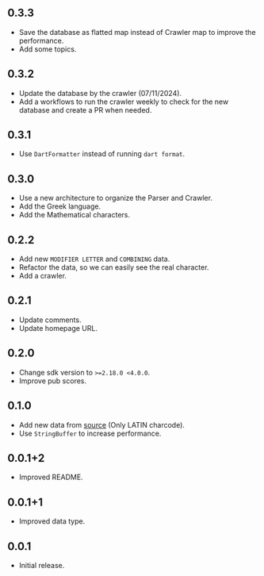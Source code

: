 ## 0.3.3

* Save the database as flatted map instead of Crawler map to improve the performance.
* Add some topics.

## 0.3.2

* Update the database by the crawler (07/11/2024).
* Add a workflows to run the crawler weekly to check for the new database and create a PR when needed.

## 0.3.1

* Use `DartFormatter` instead of running `dart format`.

## 0.3.0

* Use a new architecture to organize the Parser and Crawler.
* Add the Greek language.
* Add the Mathematical characters.

## 0.2.2

* Add new `MODIFIER LETTER` and `COMBINING` data.
* Refactor the data, so we can easily see the real character.
* Add a crawler.

## 0.2.1

* Update comments.
* Update homepage URL.

## 0.2.0

* Change sdk version to `>=2.18.0 <4.0.0`.
* Improve pub scores.

## 0.1.0

* Add new data from [source](<https://www.unicode.org/Public/UNIDATA/NamesList.txt>) (Only LATIN charcode).
* Use `StringBuffer` to increase performance.

## 0.0.1+2

* Improved README.

## 0.0.1+1

* Improved data type.

## 0.0.1

* Initial release.
